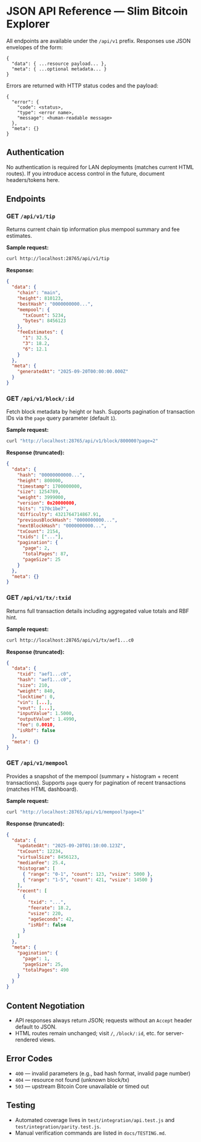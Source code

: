 # JSON API Reference — Slim Bitcoin Explorer

All endpoints are available under the `/api/v1` prefix. Responses use JSON envelopes of the form:

```
{
  "data": { ...resource payload... },
  "meta": { ...optional metadata... }
}
```

Errors are returned with HTTP status codes and the payload:
```
{
  "error": {
    "code": <status>,
    "type": <error name>,
    "message": <human-readable message>
  },
  "meta": {}
}
```

## Authentication
No authentication is required for LAN deployments (matches current HTML routes). If you introduce access control in the future, document headers/tokens here.

## Endpoints

### GET `/api/v1/tip`
Returns current chain tip information plus mempool summary and fee estimates.

**Sample request:**
```bash
curl http://localhost:28765/api/v1/tip
```

**Response:**
```json
{
  "data": {
    "chain": "main",
    "height": 810123,
    "bestHash": "0000000000...",
    "mempool": {
      "txCount": 5234,
      "bytes": 8456123
    },
    "feeEstimates": {
      "1": 32.5,
      "3": 18.2,
      "6": 12.1
    }
  },
  "meta": {
    "generatedAt": "2025-09-20T00:00:00.000Z"
  }
}
```

### GET `/api/v1/block/:id`
Fetch block metadata by height or hash. Supports pagination of transaction IDs via the `page` query parameter (default `1`).

**Sample request:**
```bash
curl "http://localhost:28765/api/v1/block/800000?page=2"
```

**Response (truncated):**
```json
{
  "data": {
    "hash": "00000000000...",
    "height": 800000,
    "timestamp": 1700000000,
    "size": 1254789,
    "weight": 3999000,
    "version": 0x20000000,
    "bits": "170c1be7",
    "difficulty": 4321764714867.91,
    "previousBlockHash": "0000000000...",
    "nextBlockHash": "0000000000...",
    "txCount": 2154,
    "txids": ["..."],
    "pagination": {
      "page": 2,
      "totalPages": 87,
      "pageSize": 25
    }
  },
  "meta": {}
}
```

### GET `/api/v1/tx/:txid`
Returns full transaction details including aggregated value totals and RBF hint.

**Sample request:**
```bash
curl http://localhost:28765/api/v1/tx/aef1...c0
```

**Response (truncated):**
```json
{
  "data": {
    "txid": "aef1...c0",
    "hash": "aef1...c0",
    "size": 210,
    "weight": 840,
    "locktime": 0,
    "vin": [...],
    "vout": [...],
    "inputValue": 1.5000,
    "outputValue": 1.4990,
    "fee": 0.0010,
    "isRbf": false
  },
  "meta": {}
}
```

### GET `/api/v1/mempool`
Provides a snapshot of the mempool (summary + histogram + recent transactions). Supports `page` query for pagination of recent transactions (matches HTML dashboard).

**Sample request:**
```bash
curl "http://localhost:28765/api/v1/mempool?page=1"
```

**Response (truncated):**
```json
{
  "data": {
    "updatedAt": "2025-09-20T01:10:00.123Z",
    "txCount": 12234,
    "virtualSize": 8456123,
    "medianFee": 25.4,
    "histogram": [
      { "range": "0-1", "count": 123, "vsize": 5000 },
      { "range": "1-5", "count": 421, "vsize": 14500 }
    ],
    "recent": [
      {
        "txid": "...",
        "feerate": 18.2,
        "vsize": 220,
        "ageSeconds": 42,
        "isRbf": false
      }
    ]
  },
  "meta": {
    "pagination": {
      "page": 1,
      "pageSize": 25,
      "totalPages": 490
    }
  }
}
```

## Content Negotiation
- API responses always return JSON; requests without an `Accept` header default to JSON.
- HTML routes remain unchanged; visit `/`, `/block/:id`, etc. for server-rendered views.

## Error Codes
- `400` — invalid parameters (e.g., bad hash format, invalid page number)
- `404` — resource not found (unknown block/tx)
- `503` — upstream Bitcoin Core unavailable or timed out

## Testing
- Automated coverage lives in `test/integration/api.test.js` and `test/integration/parity.test.js`.
- Manual verification commands are listed in `docs/TESTING.md`.
